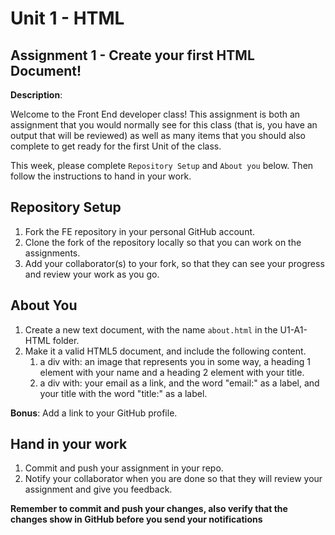# Unit 1 - HTML
## Assignment 1 - Create your first HTML Document!

**Description**: 

Welcome to the Front End developer class! This assignment
is both an assignment that you would normally see for this
class (that is, you have an output that will be reviewed) as
well as many items that you should also complete to get
ready for the first Unit of the class.

This week, please complete `Repository Setup` and `About you` below. Then
follow the instructions to hand in your work.

## Repository Setup

1. Fork the FE repository in your personal GitHub account.
1. Clone the fork of the repository locally so that you 
can work on the assignments.
1. Add your collaborator(s) to your fork, so that they can
see your progress and review your work as you go.
  
## About You

1. Create a new text document, with the name `about.html` in the U1-A1-HTML folder.
1. Make it a valid HTML5 document, and include the following content.
   1. a div with: an image that represents you in some way, a heading 1 element with your name and a heading 2 element with your title.
   1. a div with: your email as a link, and the word "email:" as a label, and your title with the word "title:" as a label.

**Bonus**: Add a link to your GitHub profile.

## Hand in your work

1. Commit and push your assignment in your repo.
1. Notify your collaborator when you are done so that
they will review your assignment and give you feedback.


**Remember to commit and push your changes, also verify that the
changes show in GitHub before you send your notifications**

